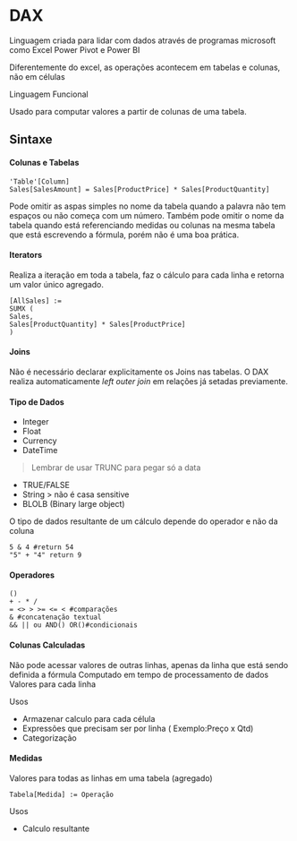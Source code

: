 # DAX

Linguagem criada para lidar com dados através de programas microsoft como Excel Power Pivot e Power BI

Diferentemente do excel, as operações acontecem em tabelas e colunas, não em células

Linguagem Funcional

Usado para computar valores a partir de colunas de uma tabela. 

## Sintaxe

#### Colunas e Tabelas

```dax
'Table'[Column]
Sales[SalesAmount] = Sales[ProductPrice] * Sales[ProductQuantity]
```

Pode omitir as aspas simples no nome da tabela quando a palavra não tem espaços ou não começa com um número.
Também pode omitir o nome da tabela quando está referenciando medidas ou colunas na mesma tabela que está escrevendo a fórmula, porém não é uma boa prática.

#### Iterators

Realiza a iteração em toda a tabela, faz o cálculo para cada linha e retorna um valor único agregado.

```dax
[AllSales] :=
SUMX (
Sales,
Sales[ProductQuantity] * Sales[ProductPrice]
)
```

#### Joins

Não é necessário declarar explicitamente os Joins nas tabelas. O DAX realiza automaticamente *left outer join* em relações já setadas previamente.

#### Tipo de Dados

- Integer
- Float
- Currency
- DateTime
 >  Lembrar de usar TRUNC para pegar só a data
- TRUE/FALSE
- String > não é casa sensitive
- BLOLB (Binary large object)


O tipo de dados resultante de um cálculo depende do operador e não da coluna

```
5 & 4 #return 54
"5" + "4" return 9
```

#### Operadores
```dax
()
+ - * /
= <> > >= <= < #comparações
& #concatenação textual
&& || ou AND() OR()#condicionais
```

#### Colunas Calculadas

Não pode acessar valores de outras linhas, apenas da linha que está sendo definida a fórmula
Computado em tempo de processamento de dados
Valores para cada linha

Usos
- Armazenar calculo para cada célula
- Expressões que precisam ser por linha ( Exemplo:Preço x Qtd)
- Categorização

#### Medidas
Valores para todas as linhas em uma tabela (agregado)

```dax
Tabela[Medida] := Operação
```

Usos
- Calculo resultante


